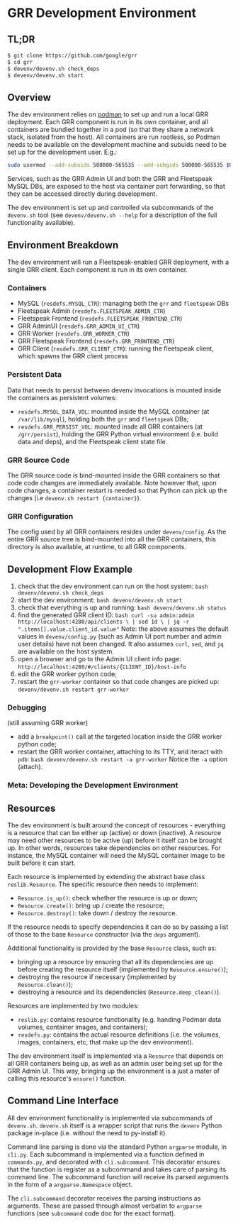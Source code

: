 # GRR Development Environment

## TL;DR

```bash
$ git clone https://github.com/google/grr
$ cd grr
$ devenv/devenv.sh check_deps
$ devenv/devenv.sh start
```

## Overview

The dev environment relies on [podman](https://podman.io) to set up and run a
local GRR deployment. Each GRR component is run in its own container, and all
containers are bundled together in a pod (so that they share a network stack,
isolated from the host). All containers are run rootless, so Podman needs to be
available on the development machine and subuids need to be set up for the
development user. E.g.:

```bash
sudo usermod --add-subuids 500000-565535 --add-subgids 500000-565535 $USER
```

Services, such as the GRR Admin UI and both the GRR and Fleetspeak MySQL DBs,
are exposed to the host via container port forwarding, so that they can be
accessed directly during development.

The dev environment is set up and controlled via subcommands of the `devenv.sh`
tool (see `devenv/devenv.sh --help` for a description of the full functionality
available).

## Environment Breakdown

The dev environment will run a Fleetspeak-enabled GRR deployment, with a single
GRR client. Each component is run in its own container.

### Containers

- MySQL (`resdefs.MYSQL_CTR`): managing both the `grr` and `fleetspeak` DBs
- Fleetspeak Admin (`resdefs.FLEETSPEAK_ADMIN_CTR`)
- Fleetspeak Frontend (`resdefs.FLEETSPEAK_FRONTEND_CTR`)
- GRR AdminUI (`resdefs.GRR_ADMIN_UI_CTR`)
- GRR Worker (`resdefs.GRR_WORKER_CTR`)
- GRR Fleetspeak Frontend (`resdefs.GRR_FRONTEND_CTR`)
- GRR Client (`resdefs.GRR_CLIENT_CTR`): running the fleetspeak client, which
  spawns the GRR client process

### Persistent Data

Data that needs to persist between devenv invocations is mounted inside the
containers as persistent volumes:
- `resdefs.MYSQL_DATA_VOL`: mounted inside the MySQL container (at
  `/var/lib/mysql`), holding both the `grr` and `fleetspeak` DBs;
- `resdefs.GRR_PERSIST_VOL`: mounted insde all GRR containers (at
  `/grr/persist`), holding the GRR Python virtual environment (i.e. build data
  and deps), and the Fleetspeak client state file.

### GRR Source Code

The GRR source code is bind-mounted inside the GRR containers so that code code
changes are immediately available. Note however that, upon code changes, a
container restart is needed so that Python can pick up the changes (i.e
`devenv.sh restart {container}`).

### GRR Configuration

The config used by all GRR containers resides under `devenv/config`. As the
entire GRR source tree is bind-mounted into all the GRR containers, this
directory is also available, at runtime, to all GRR components.

## Development Flow Example

1. check that the dev environment can run on the host system: `bash
   devenv/devenv.sh check_deps`
2. start the dev environment: `bash devenv/devenv.sh start`
3. check that everything is up and running: `bash devenv/devenv.sh status`
4. find the generated GRR client ID: `bash curl -su admin:admin
   http://localhost:4280/api/clients \ | sed 1d \ | jq -r
   ".items[].value.client_id.value"` Note: the above assumes the default values
   in `devenv/config.py` (such as Admin UI port number and admin user details)
   have not been changed. It also assumes `curl`, `sed`, and `jq` are available
   on the host system.
5. open a browser and go to the Admin UI client info page:
   `http://localhost:4280/#/clients/{CLIENT_ID}/host-info`
6. edit the GRR worker python code;
7. restart the `grr-worker` container so that code changes are picked up:
   `devenv/devenv.sh restart grr-worker`

### Debugging

(still assuming GRR worker)

- add a `breakpoint()` call at the targeted location inside the GRR worker
  python code;
- restart the GRR worker container, attaching to its TTY, and iteract with
  `pdb`: `bash devenv/devenv.sh restart -a grr-worker` Notice the `-a` option
  (attach).

### Meta: Developing the Development Environment

## Resources

The dev environment is built around the concept of resources - everything is a
resource that can be either up (active) or down (inactive). A resource may need
other resources to be active (up) before it itself can be brought up. In other
words, resources take dependencies on other resources. For instance, the MySQL
container will need the MySQL container image to be built before it can start.

Each resource is implemented by extending the abstract base class
`reslib.Resource`. The specific resource then needs to implement:

- `Resource.is_up()`: check whether the resource is up or down;
- `Resource.create()`: bring up / create the resource;
- `Resource.destroy()`: take down / destroy the resource.

If the resource needs to specify dependencies it can do so by passing a list of
those to the base `Resource` constructor (via the `deps` argument).

Additional functionality is provided by the base `Resource` class, such as:

- bringing up a resource by ensuring that all its dependencies are up before
  creating the resource itself (implemented by `Resource.ensure()`);
- destroying the resource if necessary (implemented by `Resource.clean()`);
- destroying a resource and its dependencies (`Resource.deep_clean()`).

Resources are implemented by two modules:

- `reslib.py`: contains resource functionality (e.g. handing Podman data
  volumes, container images, and containers);
- `resdefs.py`: contains the actual resource definitions (i.e. the volumes,
  images, containers, etc, that make up the dev environment).

The dev environment itself is implemented via a `Resource` that depends on all
GRR containers being up, as well as an admin user being set up for the GRR Admin
UI. This way, bringing up the environment is a just a mater of calling this
resource's `ensure()` function.

## Command Line Interface

All dev environment functionality is implemented via subcommands of `devenv.sh`.
`devenv.sh` itself is a wrapper script that runs the `devenv` Python package
in-place (i.e. without the need to py-install it).

Command line parsing is done via the standard Python `argparse` module, in
`cli.py`. Each subcommand is implemented via a function defined in `commands.py`,
and decorated with `cli.subcommand`. This decorator ensures that the function is
register as a subcommand and takes care of parsing its command line. The
subcommand function will receive its parsed arguments in the form of a
`argparse.Namespace` object.

The `cli.subcommand` decorator receives the parsing instructions as arguments.
These are passed through almost verbatim to `argparse` functions (see
`subcommand` code doc for the exact format).
